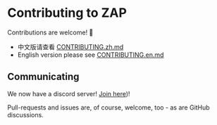 # Contributing to ZAP

Contributions are welcome! 🙏

- 中文版请查看 [CONTRIBUTING.zh.md](CONTRIBUTING.zh.md)
- English version please see [CONTRIBUTING.en.md](CONTRIBUTING.en.md)

## Communicating

We now have a discord server! [Join here](https://discord.gg/jQAAN6Ubyj))!

Pull-requests and issues are, of course, welcome, too - as are GitHub
discussions.
